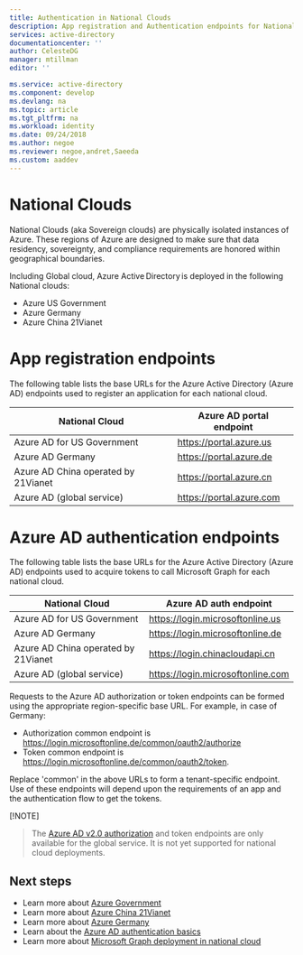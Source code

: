```yaml
---
title: Authentication in National Clouds 
description: App registration and Authentication endpoints for National Clouds
services: active-directory
documentationcenter: ''
author: CelesteDG
manager: mtillman
editor: ''

ms.service: active-directory
ms.component: develop    
ms.devlang: na
ms.topic: article
ms.tgt_pltfrm: na
ms.workload: identity
ms.date: 09/24/2018
ms.author: negoe
ms.reviewer: negoe,andret,Saeeda
ms.custom: aaddev
---
```


# National Clouds

National Clouds (aka Sovereign clouds) are physically isolated instances of Azure. These regions of Azure are designed to make sure that data residency, sovereignty, and compliance requirements are honored within geographical boundaries.

Including Global cloud​, Azure Active Directory is deployed in the following National clouds:  

- Azure US Government
- Azure Germany
- Azure China 21Vianet

# App registration endpoints

The following table lists the base URLs for the Azure Active Directory (Azure AD) endpoints used to register an application for each national cloud.

| National Cloud | Azure AD portal endpoint
| --- | --- |
| Azure AD for US Government | https://portal.azure.us
|Azure AD Germany | https://portal.azure.de
|Azure AD China operated by 21Vianet | https://portal.azure.cn
|Azure AD (global service)|https://portal.azure.com

# Azure AD authentication endpoints

The following table lists the base URLs for the Azure Active Directory (Azure AD) endpoints used to acquire tokens to call Microsoft Graph for each national cloud.

| National Cloud | Azure AD auth endpoint
| --- | --- |
| Azure AD for US Government |https://login.microsoftonline.us
|Azure AD Germany| https://login.microsoftonline.de
|Azure AD China operated by 21Vianet | https://login.chinacloudapi.cn
|Azure AD (global service)|https://login.microsoftonline.com

Requests to the Azure AD authorization or token endpoints can be formed using the appropriate region-specific base URL. For example, in case of Germany:

- Authorization common endpoint is https://login.microsoftonline.de/common/oauth2/authorize
- Token common endpoint is https://login.microsoftonline.de/common/oauth2/token. 

Replace 'common' in the above URLs to form a tenant-specific endpoint.
Use of these endpoints will depend upon the requirements of an app and the authentication flow to get the tokens.

[!NOTE]
> The [Azure AD v2.0 authorization](https://docs.microsoft.com/en-us/azure/active-directory/develop/active-directory-appmodel-v2-overview) and token endpoints are only available for the global service. It is not yet supported for national cloud deployments.

## Next steps

- Learn more about [Azure Government](https://docs.microsoft.com/en-us/azure/azure-government/)
- Learn more about [Azure China 21Vianet](https://docs.microsoft.com/en-us/azure/china/)
- Learn more about [Azure Germany](https://docs.microsoft.com/en-us/azure/germany/)
- Learn about the [Azure AD authentication basics](authentication-scenarios.md)
- Learn more about [Microsoft Graph deployment in national cloud](https://developer.microsoft.com/en-us/graph/docs/concepts/deployments)